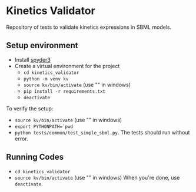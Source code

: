 # Kinetics Validator
Repository of tests to validate kinetics expressions in SBML models.

## Setup environment
- Install [spyder3](http://www.psych.mcgill.ca/labs/mogillab/anaconda2/lib/python2.7/site-packages/spyder/doc/installation.html)
- Create a virtual environment for the project
  - ``cd kinetics_validator``
  - ``python -m venv kv``
  - ``source kv/bin/activate`` (use "\" in windows)
  - ``pip install -r requirements.txt``
  - ``deactivate``

To verify the setup:
- ``source kv/bin/activate`` (use "\" in windows)
- ``export PYTHONPATH=`pwd``
- ``python tests/common/test_simple_sbml.py``. The
tests should run without error.

## Running Codes
- ``cd kinetics_validator``
- ``source kv/bin/activate`` (use "\" in windows)
When you're done, use ``deactivate``.

